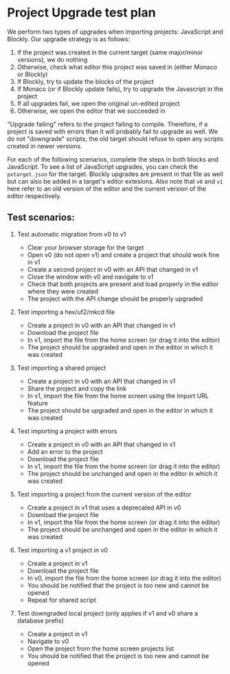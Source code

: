 # Project Upgrade test plan

We perform two types of upgrades when importing projects: JavaScript and Blockly.
Our upgrade strategy is as follows:

1. If the project was created in the current target (same major/minor versions), we do nothing
2. Otherwise, check what editor this project was saved in (either Monaco or Blockly)
3. If Blockly, try to update the blocks of the project
4. If Monaco (or if Blockly update fails), try to upgrade the Javascript in the project
5. If all upgrades fail, we open the original un-edited project
6. Otherwise, we open the editor that we succeeded in

"Upgrade failing" refers to the project failing to compile.
Therefore, if a project is saved with errors than it will probably fail to upgrade as well.
We do not "downgrade" scripts; the old target should refuse to open any scripts created in newer versions.

For each of the following scenarios, complete the steps in both blocks and JavaScript.
To see a list of JavaScript upgrades, you can check the `pxtarget.json` for the target.
Blockly upgrades are present in that file as well but can also be added in a target's editor extesions.
Also note that `v0` and `v1` here refer to an old version of the editor and the current version of the editor respectively.

## Test scenarios:

1. Test automatic migration from v0 to v1
    * Clear your browser storage for the target
    * Open v0 (do not open v1) and create a project that should work fine in v1
    * Create a second project in v0 with an API that changed in v1
    * Close the window with v0 and navigate to v1
    * Check that both projects are present and load properly in the editor where they were created
    * The project with the API change should be properly upgraded

2. Test importing a hex/uf2/mkcd file
    * Create a project in v0 with an API that changed in v1
    * Download the project file
    * In v1, import the file from the home screen (or drag it into the editor)
    * The project should be upgraded and open in the editor in which it was created

3. Test importing a shared project
    * Create a project in v0 with an API that changed in v1
    * Share the project and copy the link
    * In v1, import the file from the home screen using the Import URL feature
    * The project should be upgraded and open in the editor in which it was created

4. Test importing a project with errors
    * Create a project in v0 with an API that changed in v1
    * Add an error to the project
    * Download the project file
    * In v1, import the file from the home screen (or drag it into the editor)
    * The project should be unchanged and open in the editor in which it was created

5. Test importing a project from the current version of the editor
    * Create a project in v1 that uses a deprecated API in v0
    * Download the project file
    * In v1, import the file from the home screen (or drag it into the editor)
    * The project should be unchanged and open in the editor in which it was created

6. Test importing a v1 project in v0
    * Create a project in v1
    * Download the project file
    * In v0, import the file from the home screen (or drag it into the editor)
    * You should be notified that the project is too new and cannot be opened
    * Repeat for shared script

7. Test downgraded local project (only applies if v1 and v0 share a database prefix)
    * Create a project in v1
    * Navigate to v0
    * Open the project from the home screen projects list
    * You should be notified that the project is too new and cannot be opened